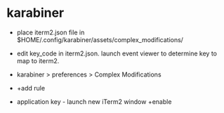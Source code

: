 # karabiner

- place iterm2.json file in $HOME/.config/karabiner/assets/complex_modifications/
- edit key_code in iterm2.json.  launch event viewer to determine key to map to iterm2.

- karabiner > preferences > Complex Modifications
- +add rule
- application key - launch new iTerm2 window +enable
